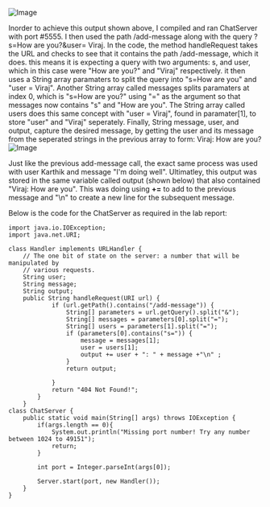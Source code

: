 ![Image](https://cdn.discordapp.com/attachments/974137838180380672/1200952008585269389/Screenshot_2024-01-27_at_3.40.47_PM.png?ex=65c80cb7&is=65b597b7&hm=b6be69db6dc74d61f6bfc9f5e3377d1d845a493334e3678041d882662c9653e8&)

Inorder to achieve this output shown above, I compiled and ran ChatServer with port #5555. I then used the path /add-message along with the query ?s=How are you?&user= Viraj.
In the code, the method handleRequest takes the URL and checks to see that it contains the path /add-message, which it does. this means it is expecting a query with two arguments: s, and user, which in this case were "How are you?" and "Viraj" respectively. it then uses a String array paramaters to split the query into "s=How are you" and "user = Viraj". Another String array called messages splits paramaters at index 0, which is "s=How are you?" using "=" as the argument so that messages now contains "s" and "How are you". The String array called users does this same concept with "user = Viraj", found in paramater[1], to store "user" and "Viraj" seperately. Finally, String message, user, and output, capture the desired message, by getting the user and its message from the seperated strings in the previous array to form: Viraj: How are you?
![Image](https://cdn.discordapp.com/attachments/974137838180380672/1200952008920805416/Screenshot_2024-01-27_at_3.41.27_PM.png?ex=65c80cb7&is=65b597b7&hm=433243f60c5312688585f57280b7af9ee5665a9d7b055f9b7972fb4e47ab6bc0&)

Just like the previous add-message call, the exact same process was used with user Karthik and message "I'm doing well". Ultimatley, this output was stored in the same variable called output (shown below) that also contained "Viraj: How are you". This was doing using **+=** to add to the previous message and "\n" to create a new line for the subsequent message.

Below is the code for the ChatServer as required in the lab report:
```
import java.io.IOException;
import java.net.URI;

class Handler implements URLHandler {
    // The one bit of state on the server: a number that will be manipulated by
    // various requests.
    String user;
    String message;
    String output;
    public String handleRequest(URI url) {   
            if (url.getPath().contains("/add-message")) {
                String[] parameters = url.getQuery().split("&");
                String[] messages = parameters[0].split("=");
                String[] users = parameters[1].split("=");
                if (parameters[0].contains("s=")) {
                    message = messages[1];
                    user = users[1];
                    output += user + ": " + message +"\n" ;
                }
                return output;

            }
            return "404 Not Found!";
        }
    }
class ChatServer {
    public static void main(String[] args) throws IOException {
        if(args.length == 0){
            System.out.println("Missing port number! Try any number between 1024 to 49151");
            return;
        }

        int port = Integer.parseInt(args[0]);

        Server.start(port, new Handler());
    }
}
